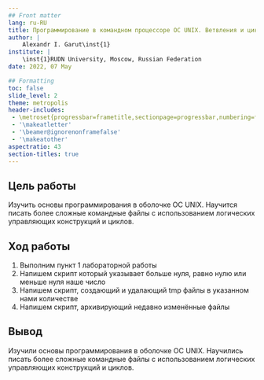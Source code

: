 ```yaml
---
## Front matter
lang: ru-RU
title: Программирование в командном процессоре ОС UNIX. Ветвления и циклы
author: |
	Alexandr I. Garut\inst{1}
institute: |
	\inst{1}RUDN University, Moscow, Russian Federation
date: 2022, 07 May

## Formatting
toc: false
slide_level: 2
theme: metropolis
header-includes: 
 - \metroset{progressbar=frametitle,sectionpage=progressbar,numbering=fraction}
 - '\makeatletter'
 - '\beamer@ignorenonframefalse'
 - '\makeatother'
aspectratio: 43
section-titles: true
---
```


## Цель работы

Изучить основы программирования в оболочке ОС UNIX. Научится писать более сложные командные файлы с использованием логических управляющих конструкций и циклов.

## Ход работы

1. Выполним пункт 1 лабораторной работы
2. Напишем скрипт который указывает больше нуля, равно нулю или меньше нуля наше число
3. Напишем скрипт, создающий и удалающий tmp файлы в указанном нами количестве
4. Напишем скрипт, архивирующий недавно изменённые файлы

## Вывод

Изучили основы программирования в оболочке ОС UNIX. Научились писать более сложные командные файлы с использованием логических управляющих конструкций и циклов.